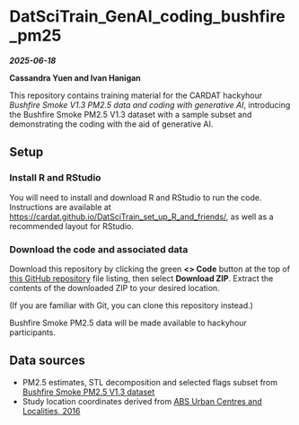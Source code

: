 DatSciTrain_GenAI_coding_bushfire_pm25
==============

***2025-06-18***

**Cassandra Yuen and Ivan Hanigan**

This repository contains training material for the CARDAT hackyhour *Bushfire Smoke V1.3 PM2.5 data and coding with generative AI*, introducing the Bushfire Smoke PM2.5 V1.3 dataset with a sample subset and demonstrating the coding with the aid of generative AI.

## Setup

### Install R and RStudio

You will need to install and download R and RStudio to run the code. Instructions are available at https://cardat.github.io/DatSciTrain_set_up_R_and_friends/, as well as a recommended layout for RStudio.

### Download the code and associated data

Download this repository by clicking the green **<> Code** button at the top of [this GitHub repository](https://github.com/cardat/DatSciTrain_GenAI_coding_bushfire_pm25) file listing, then select **Download ZIP**. Extract the contents of the downloaded ZIP to your desired location.

(If you are familiar with Git, you can clone this repository instead.)

Bushfire Smoke PM2.5 data will be made available to hackyhour participants.


## Data sources

- PM2.5 estimates, STL decomposition and selected flags subset from [Bushfire Smoke PM2.5 V1.3 dataset](https://doi.org/10.17605/OSF.IO/WQK4T)
- Study location coordinates derived from [ABS Urban Centres and Localities, 2016](https://www.abs.gov.au/AUSSTATS/abs@.nsf/productsbyCatalogue/7B4A59ACBBB57DC9CA257A980013D3E9?OpenDocument)
